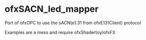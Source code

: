 # ofxSACN_led_mapper
Port of ofxOPC to use the sACN(e1.31 from ofxE131Client) protocol

Examples are a mess and require ofxShadertoy/ofxFX
